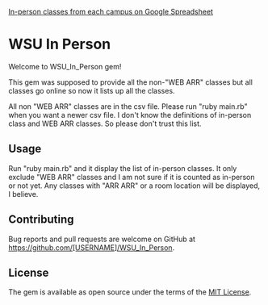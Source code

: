 
[In-person classes from each campus on Google Spreadsheet](https://drive.google.com/drive/folders/1O_CZLHsgft_iDyU15ueuevtclVZcCxXB?usp=sharing)

# WSU In Person

Welcome to WSU_In_Person gem!

This gem was supposed to provide all the non-"WEB ARR" classes but all classes
go online so now it lists up all the classes.

All non "WEB ARR" classes are in the csv file.
Please run "ruby main.rb" when you want a newer csv file.
I don't know the definitions of in-person class and WEB ARR classes.
So please don't trust this list.

<!--
## Installation

Add this line to your application's Gemfile:

```ruby
gem 'WSU_In_Person'
```

And then execute:

    $ bundle install

Or install it yourself as:

    $ gem install WSU_In_Person

-->

## Usage


Run "ruby main.rb" and it display the list of in-person classes.
It only exclude "WEB ARR" classes and I am not sure if it is counted as in-person or not yet. Any classes with "ARR ARR" or a room location will be displayed, I believe.










<!--
## Development

After checking out the repo, run `bin/setup` to install dependencies. Then, run `rake spec` to run the tests. You can also run `bin/console` for an interactive prompt that will allow you to experiment.

To install this gem onto your local machine, run `bundle exec rake install`. To release a new version, update the version number in `version.rb`, and then run `bundle exec rake release`, which will create a git tag for the version, push git commits and tags, and push the `.gem` file to [rubygems.org](https://rubygems.org).
-->
## Contributing

Bug reports and pull requests are welcome on GitHub at https://github.com/[USERNAME]/WSU_In_Person.


## License

The gem is available as open source under the terms of the [MIT License](https://opensource.org/licenses/MIT).
